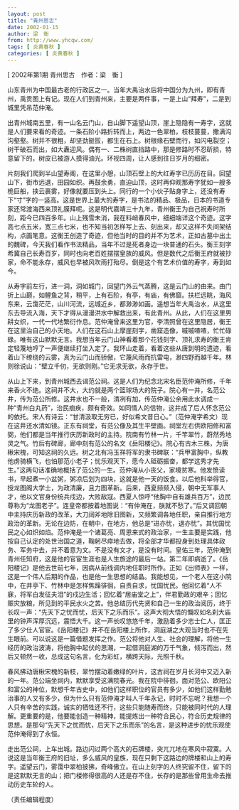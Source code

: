 ```yaml
---
layout: post
title: "青州思古"
date: 2002-01-15
author: 梁　衡
from: http://www.yhcqw.com/
tags: [ 炎黄春秋 ]
categories: [ 炎黄春秋 ]
---
```



[ 2002年第1期 青州思古　作者：梁　衡 ]

山东青州为中国最古老的行政区之一。当年大禹治水后将中国分为九州，即有青州，禹贡图上有记。现在人们到青州来，主要是两件事，一是上山“拜寿”，二是到城里凭吊范仲淹。


出青州城南五里，有一山名云门山，自山脚下遥望山顶，崖上隐隐有一寿字，这就是人们要来看的奇迹。一条石阶小路折转而上，两边一色翠柏，枝枝蔓蔓，撒满沟沟壑壑。树并不很粗，却坚劲挺拔，都生在石上。树根缘石壁而行，如闪电裂空；树干破石而出，如大纛迎风。偶有一、二株树直挡路中，那是修路时不忍斫损，特意留下的，树皮已被游人摸得油光。环视四周，让人感到往日岁月的细密。


片刻我们爬到半山望寿阁，在这里小憩，山顶石壁上的大红寿字已历历在目。回望山下，街市远退，田园如织。再鼓余勇，直迫山顶，这时再仰观那寿字犹如一艘多桅巨船，挟云裹雾，好像就要压到头上。同行的一个小伙子贴身字上，还没有寿下“寸”字的一竖高。这是世界上最大的寿字，是书法的精品、极品，日本的书道专家还常渡海西来顶礼膜拜呢。这是明代嘉靖三十九年，青州衡王为自己祝寿时所刻，距今已四百多年。山上残雪未消，我在料峭春风中，细细端详这个奇迹。这字高七点五米，宽三点七米，也不知当初怎样写上去、刻出来，却又这样不失间架结构，点画笔意。这衡王创造了奇迹，但他当时的目的并不为艺术，正如古墓中出土的魏碑，今天我们看作书法精品，当年不过是死者身边一块普通的石头。衡王刻字希冀自己长寿百岁，同时也向老百姓摆摆皇族的威风。但是数代之后衡王府就被抄家，命不能永存，威风也早被风吹雨打殆尽。倒是这个有艺术价值的寿字，寿到如今。


从寿字前左行，进一洞，洞如城门，回望门外云气蒸腾，这是云门山的由来。由门折上山巅，如鲤鱼之背，稍平，上有石阶，有亭，有庙，有佛窟。扶栏远眺，海风东来，云霭茫茫，山川河流，远城近乡，都渺渺如画。遥想当年大禹治水，从这里东去导流入海，天下才得从漫漫洪水中解救出来，有此青州。从此，人们在这里男耕女织，一代一代地繁衍作息。范仲淹曾来这里为官，李清照曾在这里隐居，衡王在这里治自己的小天地。人们在这石山上摩崖刻字，凿窟造像，嘁嘁喳喳，忙忙碌碌。唯有这山默默无言。我想当年云门山神看着那个花钱刻字、顶礼求寿的衡王肯定轻蔑地哼了一声便继续打坐入定了。我环山走着，看着这些从唐到明的遗迹，看着山下缭绕的云雾，真为云门山而骄傲，它蔑风雨而抗雷电，渺四野而越千年。林则徐说山：“壁立千仞，无欲则刚。”它无求无欲，永存于世。


从山上下来，到青州城西去谒范公祠。这是人们为纪念北宋名臣范仲淹所修，千年来香火不绝。这祠并不大，大约就是两个篮球场大的院子。院心有一井，名范公井，传为范公所修。这井水也不一般，清冽有加，传范仲淹公余用此水调成一种“青州白丸药”，治民痼疾，颇有奇效。如同情人的信物，这井成了后人怀念范公的依托。宋人有诗云：“甘清汲取无穷已，好似希文昔日心。”（范仲淹字希文）现在这井还水清如镜。正东有祠堂，有范公像及其生平壁画。祠堂左右供欧阳修和富弼，他们都是当年推行庆历新政时的主持。院南有竹林一片，千竿翠竹，蔚然秀地灵之气。竹后有碑廊，廊中刻有范公的名文《岳阳楼记》。院心有古木三株，为唐楸宋槐，可知这祠的久远。树之北有冯玉祥将军的隶书碑联：“兵甲富胸中，纵教他虏骑横飞，也怕那范小老子；忧乐观天下，愿今人砥砺振奋，都学这秀才先生。”这两句话准确地概括了范公的一生。范仲淹从小丧父，家境贫寒。他发愤读书，早起煮一小盆粥，粥凉后划为四块，这就是他一天的饭食。以后他科举得官，授龙图阁大学士，为政清廉，且力图革新。后来，西夏频频入侵，朝中无军事人才，他以文官身份统兵戍边，大败敌寇。西夏人惊呼“他胸中自有雄兵百万”，边民尊称为“龙图老子”。连皇帝都按着地图说：“有仲淹在，朕就不愁了。”后又调回朝中主持庆历新政的改革，大刀阔斧地除旧图新，又频繁调各地任职，亲自推行地方政治的革新。无论在边防，在朝中，在地方，他总是“进亦忧，退亦忧”。其忧国忧民之心如炽如焰。范仲淹是一个诸葛亮、周恩来式的政治家，一生主要是实践，他按自己认定的处世治国之道，鞠躬尽瘁地去做，将全部才华都投身到处理具体政务、军务中去，并不着意为文。不是没有文才，是没有时间。皇佑三年，范仲淹到青州任知府，这是他的官宦生涯也是人生旅途的最后一站。第二年即病逝了。《岳阳楼记》是他去世前七年，因病从前线调内地任职时所作。正如《出师表》一样，这是一个伟人后期的作品，也是他一生思想的结晶。我能想见，一个老人在这小院中，在井亭下、竹林中是怎样焦躁徘徊，自责自求，忧国忧民。他回忆着“人不寐，将军白发征夫泪”的戍边生活；回忆着“居庙堂之上”，伴君勤政的艰辛；回忆赈灾放粮，所见到的平民水火之苦。他总结历代先贤和自己一生的政治阅历，终于长叹一声：“先天下之忧而忧，后天下之乐而乐”。这声大彻大悟的慨叹如名刹大庙里的钟声浑厚沉远，震悟大千。这一声长叹悠悠千年，激励着多少志士仁人，匡正了多少仕人官宦。《岳阳楼记》并不在岳阳楼上所作，洞庭湖之大观当时也不在先生眼前。可以说这是一篇借题发挥之作。范公将他对人生、社会的理解，将他一生经历的政治波涛，将他胸中起伏的思潮，一起借洞庭湖的万千气象，倾泻而出，然后又顿然一收，总成这句名言，化为彩虹，横跨天际，光照千秋。


春风拂动唐楸宋槐的新枝，翠竹摆动着嫩绿的叶片，这古祠在岁月长河中又迈入新的一年。范公端坐祠内，默默享受这满院春光。我在院中徘徊，面对范公、欧阳公和富公的神位，默想千年古史中，如他们这样职位的官员有多少，如他们这样勤勉治事的人又有多少，但为什么只有范仲淹才叫人千年永记，时时不忘呢？我想一个人只有辛苦的实践，诚实的牺牲还不行，这些只能随寿而终，只能被同时代的人理解。更重要的是，他要能创造一种精神，能提炼出一种符合民心，符合历史规律的思想。是那句“先天下之忧而忧，后天下之乐而乐”的名言，是这种进步的忧乐观使范仲淹得到了永恒。


走出范公祠，上车出城。路边闪过两个高大的石牌楼，突兀兀地在寒风中寂寞。人说这是当年衡王府的旧址，多么威风的皇族，现在只剩下这路边的牌楼和山上的寿字。遥望云门，雾霭中翠柏披拂，奇峰傲立。在山上刻字的人终究留不住，留下的是这默默无言的山；把门楼修得很高的人还是存不住，长存的是那些曾用生命去推动历史车轮的人。

（责任编辑程度）


